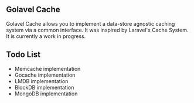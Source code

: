 ## Golavel Cache

Golavel Cache allows you to implement a data-store agnostic caching system 
via a common interface. It was inspired by Laravel's Cache System. 
It is currently a work in progress.

## Todo List

- Memcache implementation
- Gocache implementation
- LMDB implementation
- BlockDB implementation
- MongoDB implementation



